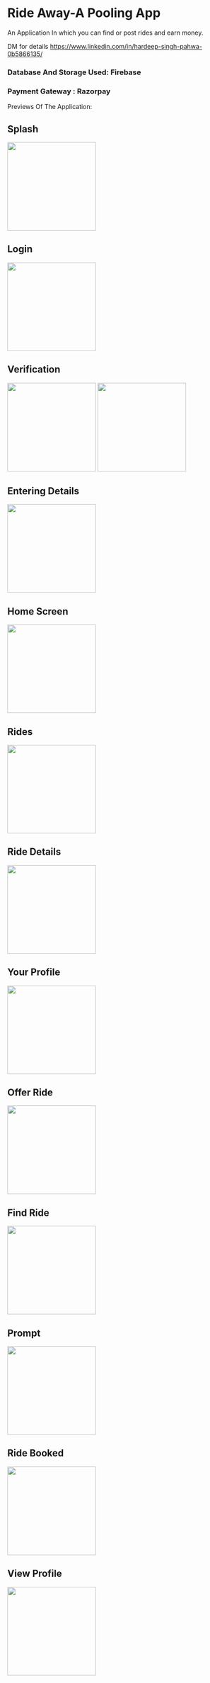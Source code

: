 # Ride Away-A Pooling App


An Application In which you can find or post rides and earn money.

DM for details https://www.linkedin.com/in/hardeep-singh-pahwa-0b5866135/

### Database And Storage Used: Firebase

### Payment Gateway : Razorpay


Previews Of The Application:


## Splash

<img src="Previews/1.jpg" width="200">


## Login
<img src="Previews/2.jpg" width="200">


## Verification

<img src="Previews/3.jpg" width="200">



<img src="Previews/4.jpg" width="200">


## Entering Details

<img src="Previews/5.jpg" width="200">


## Home Screen
<img src="Previews/6.jpg" width="200">


## Rides

<img src="Previews/7.jpg" width="200">


## Ride Details
<img src="Previews/8.jpg" width="200">


## Your Profile

<img src="Previews/9.jpg" width="200">


## Offer Ride
<img src="Previews/10.jpg" width="200">


## Find Ride

<img src="Previews/11.jpg" width="200">


## Prompt

<img src="Previews/12.jpg" width="200">



## Ride Booked

<img src="Previews/13.jpg" width="200">


## View Profile

<img src="Previews/14.jpg" width="200">



